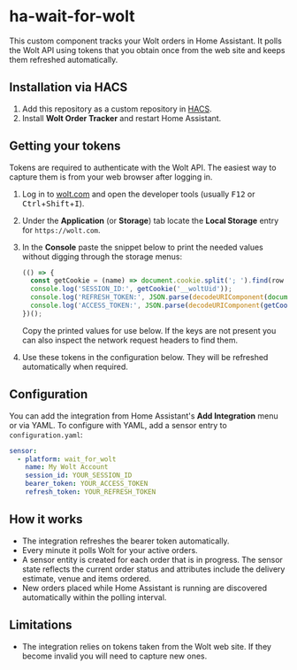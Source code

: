 # ha-wait-for-wolt

This custom component tracks your Wolt orders in Home Assistant. It polls the Wolt API using tokens that you obtain once from the web site and keeps them refreshed automatically.

## Installation via HACS
1. Add this repository as a custom repository in [HACS](https://hacs.xyz/).
2. Install **Wolt Order Tracker** and restart Home Assistant.

## Getting your tokens
Tokens are required to authenticate with the Wolt API. The easiest way to
capture them is from your web browser after logging in.

1. Log in to [wolt.com](https://wolt.com) and open the developer tools
   (usually <kbd>F12</kbd> or <kbd>Ctrl</kbd>+<kbd>Shift</kbd>+<kbd>I</kbd>).
2. Under the **Application** (or **Storage**) tab locate the **Local
   Storage** entry for `https://wolt.com`.
3. In the **Console** paste the snippet below to print the needed values
   without digging through the storage menus:

   ```js
   (() => {
     const getCookie = (name) => document.cookie.split('; ').find(row => row.startsWith(name + '='))?.split('=')[1];
     console.log('SESSION_ID:', getCookie('__woltUid'));
     console.log('REFRESH_TOKEN:', JSON.parse(decodeURIComponent(document.cookie.match(/__wrtoken=([^;]+)/)?.[1] || '')));
     console.log('ACCESS_TOKEN:', JSON.parse(decodeURIComponent(getCookie('__wtoken') || '{}')).accessToken);
   })();
   ```

   Copy the printed values for use below. If the keys are not present you can
   also inspect the network request headers to find them.
4. Use these tokens in the configuration below. They will be refreshed
   automatically when required.


## Configuration
You can add the integration from Home Assistant's **Add Integration** menu or via YAML.
To configure with YAML, add a sensor entry to `configuration.yaml`:

```yaml
sensor:
  - platform: wait_for_wolt
    name: My Wolt Account
    session_id: YOUR_SESSION_ID
    bearer_token: YOUR_ACCESS_TOKEN
    refresh_token: YOUR_REFRESH_TOKEN
```

## How it works
- The integration refreshes the bearer token automatically.
- Every minute it polls Wolt for your active orders.
- A sensor entity is created for each order that is in progress. The sensor state reflects the current order status and attributes include the delivery estimate, venue and items ordered.
- New orders placed while Home Assistant is running are discovered automatically within the polling interval.

## Limitations
- The integration relies on tokens taken from the Wolt web site. If they become invalid you will need to capture new ones.

